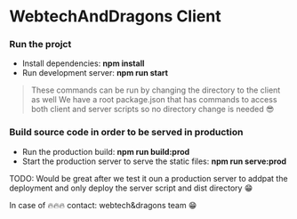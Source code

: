 # WebtechAndDragons Client

### Run the projct

- Install dependencies: **npm install**
- Run development server: **npm run start**

> These commands can be run by changing the directory to the client as well
> We have a root package.json that has commands to access both client and server scripts so no directory change is needed 😎

### Build source code in order to be served in production

- Run the production build: **npm run build:prod**
- Start the production server to serve the static files: **npm run serve:prod**

TODO: Would be great after we test it oun a production server to addpat the deployment and only deploy the server script and dist directory 😁

In case of 🔥🔥🔥 contact: webtech&dragons team 😁
